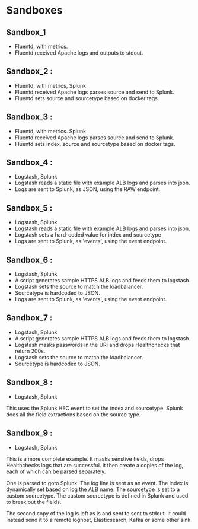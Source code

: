 
# Sandboxes

## Sandbox_1  
* Fluentd, with metrics.
* Fluentd received Apache logs and outputs to stdout.

## Sandbox_2 : 
* Fluentd, with metrics, Splunk
* Fluentd received Apache logs parses source and send to Splunk.
* Fluentd sets source and sourcetype based on docker tags. 

## Sandbox_3 : 
* Fluentd, with metrics. Splunk
* Fluentd received Apache logs parses source and send to Splunk.
* Fluentd sets index, source and sourcetype based on docker tags. 

## Sandbox_4 : 
* Logstash, Splunk
* Logstash reads a static file with example ALB logs and parses into json.
* Logs are sent to Splunk, as JSON, using the RAW endpoint.

## Sandbox_5 : 
* Logstash, Splunk
* Logstash reads a static file with example ALB logs and parses into json.
* Logstash sets a hard-coded value for index and sourcetype
* Logs are sent to Splunk, as 'events', using the event endpoint.

## Sandbox_6 : 
* Logstash, Splunk
* A script generates sample HTTPS ALB logs and feeds them to logstash.
* Logstash sets the source to match the loadbalancer. 
* Sourcetype is hardcoded to JSON. 
* Logs are sent to Splunk, as 'events', using the event endpoint.

## Sandbox_7 : 
* Logstash, Splunk
* A script generates sample HTTPS ALB logs and feeds them to logstash.
* Logstash masks passwords in the URI and drops Healthchecks that return 200s.
* Logstash sets the source to match the loadbalancer. 
* Sourcetype is hardcoded to JSON. 

## Sandbox_8 : 
* Logstash, Splunk

 This uses the Splunk HEC event to set the index and sourcetype. Splunk does all the field extractions based on the source type.

## Sandbox_9 : 
* Logstash, Splunk

This is a more complete example. It masks senstive fields, drops Healthchecks logs that are successful. It then create a copies of the log, each of which can be parsed separately. 

One is parsed to goto Splunk. The log line is sent as an event. The index is dynamically set based on log the ALB name. The sourcetype is set to a custom sourcetype. The custom sourcetype is defined in Splunk and used to break out the fields.

The second copy of the log is left as is and sent to sent to stdout. It could instead send it to a remote loghost, Elasticsearch, Kafka or some other sink.

